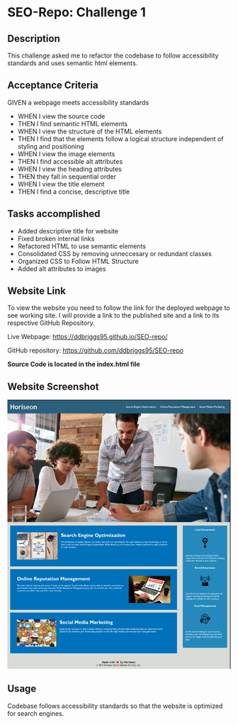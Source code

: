 # SEO-Repo: Challenge 1

## Description

This challenge asked me to refactor the codebase to follow accessibility standards and uses semantic html elements.

## Acceptance Criteria

GIVEN a webpage meets accessibility standards

- WHEN I view the source code
- THEN I find semantic HTML elements
- WHEN I view the structure of the HTML elements
- THEN I find that the elements follow a logical structure independent of styling and positioning
- WHEN I view the image elements
- THEN I find accessible alt attributes
- WHEN I view the heading attributes
- THEN they fall in sequential order
- WHEN I view the title element
- THEN I find a concise, descriptive title

## Tasks accomplished

- Added descriptive title for website
- Fixed broken internal links
- Refactored HTML to use semantic elements
- Consolidated CSS by removing unneccesary or redundant classes
- Organized CSS to Follow HTML Structure
- Added alt attributes to images



## Website Link

To view the website you need to follow the link for the deployed webpage to see working site. I will provide a link to the published site and a link to its respective GitHub Repository. 

Live Webpage: https://ddbriggs95.github.io/SEO-repo/

GitHub repository: https://github.com/ddbriggs95/SEO-repo  

**Source Code is located in the index.html file** 

## Website Screenshot

![Website Screenshot](./assets/images/Challenge1_screenshot.png)



## Usage

Codebase follows accessibility standards so that the website is optimized for search engines.
 


